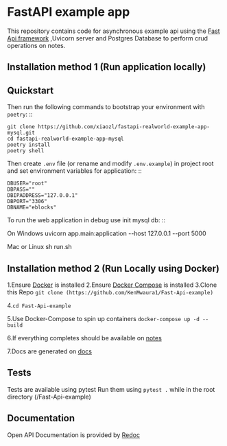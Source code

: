 # FastAPI example app

This repository contains code for asynchronous example api using the [Fast Api framework](https://fastapi.tiangolo.com/) ,Uvicorn server and Postgres Database to perform crud operations on notes.

## Installation method 1 (Run application locally)

Quickstart
----------

Then run the following commands to bootstrap your environment with ``poetry``: ::

    git clone https://github.com/xiaozl/fastapi-realworld-example-app-mysql.git
    cd fastapi-realworld-example-app-mysql
    poetry install
    poetry shell

Then create ``.env`` file (or rename and modify ``.env.example``) in project root and set environment variables for application: ::
    
    DBUSER="root"
    DBPASS=""
    DBIPADDRESS="127.0.0.1"
    DBPORT="3306"
    DBNAME="eblocks"


To run the web application in debug use init mysql db: ::

On Windows 
    uvicorn app.main:application --host 127.0.0.1 --port 5000

Mac or Linux 
    sh run.sh

## Installation method 2 (Run Locally using Docker)

1.Ensure [Docker](https://docs.docker.com/install/) is installed
2.Ensure [Docker Compose](https://docs.docker.com/compose/install/) is installed
3.Clone this Repo
`git clone (https://github.com/KenMwaura1/Fast-Api-example)`

4.`cd Fast-Api-example`

5.Use Docker-Compose to spin up containers `docker-compose up -d --build`

6.If everything completes should be available on [notes](http://localhost:8002/notes)

7.Docs are generated on [docs](http://localhost:8002/docs)

## Tests

Tests are available using pytest
Run them using `pytest .` while in the root directory (/Fast-Api-example)

## Documentation

Open API Documentation is provided by [Redoc](http://localhost:8002/redoc)